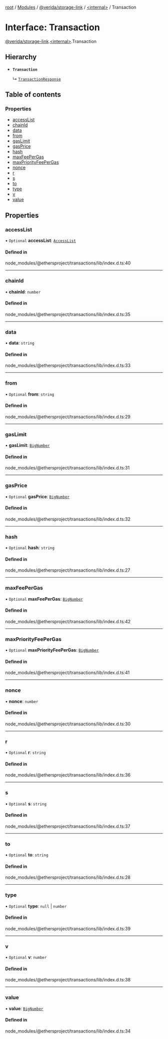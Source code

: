 [root](../README.md) / [Modules](../modules.md) / [@verida/storage-link](../modules/verida_storage_link.md) / [<internal\>](../modules/verida_storage_link._internal_.md) / Transaction

# Interface: Transaction

[@verida/storage-link](../modules/verida_storage_link.md).[<internal\>](../modules/verida_storage_link._internal_.md).Transaction

## Hierarchy

- **`Transaction`**

  ↳ [`TransactionResponse`](verida_storage_link._internal_.TransactionResponse.md)

## Table of contents

### Properties

- [accessList](verida_storage_link._internal_.Transaction.md#accesslist)
- [chainId](verida_storage_link._internal_.Transaction.md#chainid)
- [data](verida_storage_link._internal_.Transaction.md#data)
- [from](verida_storage_link._internal_.Transaction.md#from)
- [gasLimit](verida_storage_link._internal_.Transaction.md#gaslimit)
- [gasPrice](verida_storage_link._internal_.Transaction.md#gasprice)
- [hash](verida_storage_link._internal_.Transaction.md#hash)
- [maxFeePerGas](verida_storage_link._internal_.Transaction.md#maxfeepergas)
- [maxPriorityFeePerGas](verida_storage_link._internal_.Transaction.md#maxpriorityfeepergas)
- [nonce](verida_storage_link._internal_.Transaction.md#nonce)
- [r](verida_storage_link._internal_.Transaction.md#r)
- [s](verida_storage_link._internal_.Transaction.md#s)
- [to](verida_storage_link._internal_.Transaction.md#to)
- [type](verida_storage_link._internal_.Transaction.md#type)
- [v](verida_storage_link._internal_.Transaction.md#v)
- [value](verida_storage_link._internal_.Transaction.md#value)

## Properties

### accessList

• `Optional` **accessList**: [`AccessList`](../modules/verida_storage_link._internal_.md#accesslist)

#### Defined in

node_modules/@ethersproject/transactions/lib/index.d.ts:40

___

### chainId

• **chainId**: `number`

#### Defined in

node_modules/@ethersproject/transactions/lib/index.d.ts:35

___

### data

• **data**: `string`

#### Defined in

node_modules/@ethersproject/transactions/lib/index.d.ts:33

___

### from

• `Optional` **from**: `string`

#### Defined in

node_modules/@ethersproject/transactions/lib/index.d.ts:29

___

### gasLimit

• **gasLimit**: [`BigNumber`](../classes/verida_storage_link._internal_.BigNumber.md)

#### Defined in

node_modules/@ethersproject/transactions/lib/index.d.ts:31

___

### gasPrice

• `Optional` **gasPrice**: [`BigNumber`](../classes/verida_storage_link._internal_.BigNumber.md)

#### Defined in

node_modules/@ethersproject/transactions/lib/index.d.ts:32

___

### hash

• `Optional` **hash**: `string`

#### Defined in

node_modules/@ethersproject/transactions/lib/index.d.ts:27

___

### maxFeePerGas

• `Optional` **maxFeePerGas**: [`BigNumber`](../classes/verida_storage_link._internal_.BigNumber.md)

#### Defined in

node_modules/@ethersproject/transactions/lib/index.d.ts:42

___

### maxPriorityFeePerGas

• `Optional` **maxPriorityFeePerGas**: [`BigNumber`](../classes/verida_storage_link._internal_.BigNumber.md)

#### Defined in

node_modules/@ethersproject/transactions/lib/index.d.ts:41

___

### nonce

• **nonce**: `number`

#### Defined in

node_modules/@ethersproject/transactions/lib/index.d.ts:30

___

### r

• `Optional` **r**: `string`

#### Defined in

node_modules/@ethersproject/transactions/lib/index.d.ts:36

___

### s

• `Optional` **s**: `string`

#### Defined in

node_modules/@ethersproject/transactions/lib/index.d.ts:37

___

### to

• `Optional` **to**: `string`

#### Defined in

node_modules/@ethersproject/transactions/lib/index.d.ts:28

___

### type

• `Optional` **type**: ``null`` \| `number`

#### Defined in

node_modules/@ethersproject/transactions/lib/index.d.ts:39

___

### v

• `Optional` **v**: `number`

#### Defined in

node_modules/@ethersproject/transactions/lib/index.d.ts:38

___

### value

• **value**: [`BigNumber`](../classes/verida_storage_link._internal_.BigNumber.md)

#### Defined in

node_modules/@ethersproject/transactions/lib/index.d.ts:34
